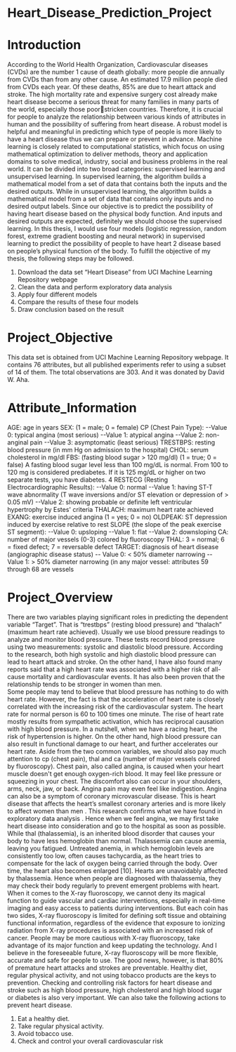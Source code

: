 # Heart_Disease_Prediction_Project
# Introduction 
According to the World Health Organization, Cardiovascular diseases (CVDs) are the number 1 cause of 
death globally: more people die annually from CVDs than from any other cause. An estimated 17.9 
million people died from CVDs each year. Of these deaths, 85% are
due to heart attack and stroke. The high mortality rate and expensive surgery cost already make heart 
disease become a serious threat for many families in many parts of the world, especially those poorstricken countries. Therefore, it is crucial for people to analyze the relationship between various kinds of 
attributes in human and the possibility of suffering from heart disease. A robust model is helpful and 
meaningful in predicting which type of people is more likely to have a heart disease thus we can prepare 
or prevent in advance. 
Machine learning is closely related to computational statistics, which focus on using mathematical 
optimization to deliver methods, theory and application domains to solve medical, industry, social and 
business problems in the real world. It can be divided into two broad categories: supervised learning and 
unsupervised learning. In supervised learning, the algorithm builds a mathematical model from a set of 
data that contains both the inputs and the desired outputs. While in unsupervised learning, the algorithm 
builds a mathematical model from a set of data that contains only inputs and no desired output labels.
Since our objective is to predict the possibility of having heart disease based on the physical body 
function. And inputs and desired outputs are expected, definitely we should choose the supervised 
learning. In this thesis, I would use four models (logistic regression, random forest, extreme gradient 
boosting and neural network) in supervised learning to predict the possibility of people to have heart 
2
disease based on people’s physical function of the body. 
To fulfill the objective of my thesis, the following steps may be followed. 
1. Download the data set “Heart Disease” from UCI Machine Learning Repository webpage
2. Clean the data and perform exploratory data analysis
3. Apply four different models 
4. Compare the results of these four models
5. Draw conclusion based on the result

# Project_Objective
This data set is obtained from UCI Machine Learning Repository webpage. It contains 76 attributes, but 
all published experiments refer to using a subset of 14 of them. The total observations are 303. And it 
was donated by David W. Aha.
# Attribute_Information
AGE: age in years
SEX: (1 = male; 0 = female)
CP (Chest Pain Type): 
--Value 0: typical angina (most serious)
--Value 1: atypical angina
--Value 2: non-anginal pain
--Value 3: asymptomatic (least serious)
TRESTBPS: resting blood pressure (in mm Hg on admission to the hospital)
CHOL: serum cholesterol in mg/dl
FBS: (fasting blood sugar > 120 mg/dl) (1 = true; 0 = false)
A fasting blood sugar level less than 100 mg/dL is normal. From 100 to 120 mg is considered 
prediabetes. If it is 125 mg/dL or higher on two separate tests, you have diabetes.
4
RESTECG (Resting Electrocardiographic Results):
--Value 0: normal
--Value 1: having ST-T wave abnormality (T wave inversions and/or ST elevation or depression of > 
0.05 mV)
--Value 2: showing probable or definite left ventricular hypertrophy by Estes' criteria
THALACH: maximum heart rate achieved
EXANG: exercise induced angina (1 = yes; 0 = no)
OLDPEAK: ST depression induced by exercise relative to rest
SLOPE (the slope of the peak exercise ST segment):
--Value 0: upsloping
--Value 1: flat
--Value 2: downsloping
CA: number of major vessels (0-3) colored by fluoroscopy
THAL: 3 = normal; 6 = fixed defect; 7 = reversable defect
TARGET: diagnosis of heart disease (angiographic disease status)
-- Value 0: < 50% diameter narrowing
-- Value 1: > 50% diameter narrowing
(in any major vessel: attributes 59 through 68 are vessels


# Project_Overview
There are two variables playing significant roles in predicting the dependent variable “Target”. That is 
“trestbps” (resting blood pressure) and “thalach” (maximum heart rate achieved).
Usually we use blood pressure readings to analyze and monitor blood pressure. These tests record blood 
pressure using two measurements: systolic and diastolic blood pressure. According to the research, both 
high systolic and high diastolic blood pressure can lead to heart attack and stroke.
On the other hand, I have also found many reports said that a high heart rate was associated with a 
higher risk of all-cause mortality and cardiovascular events. It has also been proven that the relationship 
tends to be stronger in women than men.  
Some people may tend to believe that blood pressure has nothing to do with heart rate. However, the fact 
is that the acceleration of heart rate is closely correlated with the increasing risk of the cardiovascular 
system. The heart rate for normal person is 60 to 100 times one minute. The rise of heart rate mostly 
results from sympathetic activation, which has reciprocal causation with high blood pressure. In a 
nutshell, when we have a racing heart, the risk of hypertension is higher. On the other hand, high blood 
pressure can also result in functional damage to our heart, and further accelerates our heart rate. 
Aside from the two common variables, we should also pay much attention to cp (chest pain), thal and ca
(number of major vessels colored by fluoroscopy). 
Chest pain, also called angina, is caused when your heart muscle doesn't get enough oxygen-rich blood. 
It may feel like pressure or squeezing in your chest. The discomfort also can occur in your shoulders, 
arms, neck, jaw, or back. Angina pain may even feel like indigestion. Angina can also be a symptom of 
coronary microvascular disease. This is heart disease that affects the heart’s smallest coronary arteries 
and is more likely to affect women than men . This research confirms what we have found in 
exploratory data analysis . Hence when we feel angina, we may first take heart disease into 
consideration and go to the hospital as soon as possible.
While thal (thalassemia), is an inherited blood disorder that causes your body to have less hemoglobin 
than normal. Thalassemia can cause anemia, leaving you fatigued. Untreated anemia, in which 
hemoglobin levels are consistently too low, often causes tachycardia, as the heart tries to compensate for 
the lack of oxygen being carried through the body. Over time, the heart also becomes enlarged [10]. 
Hearts are unavoidably affected by thalassemia. Hence when people are diagnosed with thalassemia, 
they may check their body regularly to prevent emergent problems with heart. 
When it comes to the X-ray fluoroscopy, we cannot deny its magical function to guide vascular and 
cardiac interventions, especially in real-time imaging and easy access to patients during interventions. 
But each coin has two sides, X-ray fluoroscopy is limited for defining soft tissue and obtaining 
functional information, regardless of the evidence that exposure to ionizing radiation from X-ray 
procedures is associated with an increased risk of cancer. People may be more cautious with X-ray 
fluoroscopy, take advantage of its major function and keep updating the technology. And I believe in the 
foreseeable future, X-ray fluoroscopy will be more flexible, accurate and safe for people to use.
The good news, however, is that 80% of premature heart attacks and strokes are preventable. Healthy 
diet, regular physical activity, and not using tobacco products are the keys to prevention. Checking and 
controlling risk factors for heart disease and stroke such as high blood pressure, high cholesterol and 
high blood sugar or diabetes is also very important.
We can also take the following actions to prevent heart disease. 
1. Eat a healthy diet.
2. Take regular physical activity.
3. Avoid tobacco use.
4. Check and control your overall cardiovascular risk
